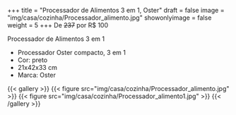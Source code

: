 +++
title = "Processador de Alimentos 3 em 1, Oster"
draft = false
image = "img/casa/cozinha/Processador_alimento.jpg"
showonlyimage = false
weight = 5
+++
De ~~237~~ por <span class="price">R$ 100</span>

<!--more-->

Processador de Alimentos 3 em 1	

- Processador Oster compacto, 3 em 1
- Cor: preto
- 21x42x33 cm
- Marca: Oster


{{< gallery >}}
{{< figure src="img/casa/cozinha/Processador_alimento.jpg" >}}
{{< figure src="img/casa/cozinha/Processador_alimento1.jpg" >}}
{{< /gallery >}}
